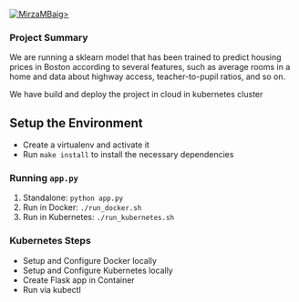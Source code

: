 [![MirzaMBaig>](https://circleci.com/gh/MirzaMBaig/project-ml-microservice-kubernetes.svg?style=svg)](https://github.com/MirzaMBaig/project-ml-microservice-kubernetes)

### Project Summary 
We are running a sklearn model that has been trained to predict housing prices in Boston according to several features, such as average rooms in a home and data about highway access, teacher-to-pupil ratios, and so on.

We have build and deploy the project in cloud in kubernetes cluster

## Setup the Environment

* Create a virtualenv and activate it
* Run `make install` to install the necessary dependencies

### Running `app.py`

1. Standalone:  `python app.py`
2. Run in Docker:  `./run_docker.sh`
3. Run in Kubernetes:  `./run_kubernetes.sh`

### Kubernetes Steps

* Setup and Configure Docker locally
* Setup and Configure Kubernetes locally
* Create Flask app in Container
* Run via kubectl
